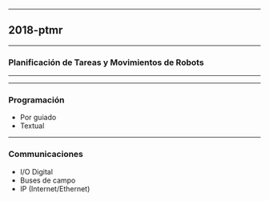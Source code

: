 
----
## 2018-ptmr
----
### Planificación de Tareas y Movimientos de Robots
----
---
### Programación

- Por guiado
- Textual

---
### Communicaciones

- I/O Digital
- Buses de campo
- IP (Internet/Ethernet)
